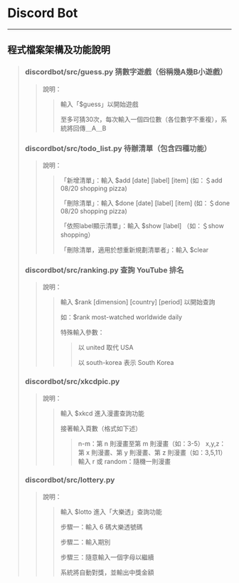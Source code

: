# Discord Bot

---

## 程式檔案架構及功能說明
> ### discordbot/src/guess.py 猜數字遊戲（俗稱幾A幾B小遊戲）
>> 
>> 說明：
>>> 輸入「$guess」以開始遊戲
>>> 
>>> 至多可猜30次，每次輸入一個四位數（各位數字不重複），系統將回傳＿A＿B
>>>
> ### discordbot/src/todo_list.py 待辦清單（包含四種功能）
>> 
>> 說明：
>>> 「新增清單」：輸入 $add [date] [label] [item]  (如：＄add 08/20 shopping pizza)
>>> 
>>> 「刪除清單」：輸入 $done [date] [label] [item]  (如：＄done 08/20 shopping pizza)
>>> 
>>> 「依照label顯示清單」：輸入 $show [label] （如：＄show shopping）
>>> 
>>> 「刪除清單，適用於想重新規劃清單者」：輸入 $clear
>>>
> ### discordbot/src/ranking.py 查詢 YouTube 排名
>> 
>> 說明：
>>> 輸入 $rank [dimension] [country] [period] 以開始查詢
>>> 
>>> 如：$rank most-watched worldwide daily
>>>
>>> 特殊輸入參數：
>>>> 以 united 取代 USA
>>>> 
>>>> 以 south-korea 表示 South Korea
>>>  
> ### discordbot/src/xkcdpic.py
>> 
>> 說明：
>>> 輸入 $xkcd 進入漫畫查詢功能
>>>  
>>> 接著輸入頁數（格式如下述）
>>>> n-m：第 n 則漫畫至第 m 則漫畫（如：3-5）
>>>> x,y,z：第 x 則漫畫、第 y 則漫畫、第 z 則漫畫（如：3,5,11）
>>>> 輸入 r 或 random：隨機一則漫畫
>>>> 
> ### discordbot/src/lottery.py
>> 
>> 說明：
>>> 輸入 $lotto 進入「大樂透」查詢功能
>>>
>>> 步驟一：輸入 6 碼大樂透號碼
>>> 
>>> 步驟二：輸入期別
>>> 
>>> 步驟三：隨意輸入一個字母以繼續
>>> 
>>> 系統將自動對獎，並輸出中獎金額
>>> 
